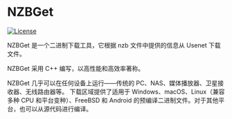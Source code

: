 # NZBGet #
[![License](https://edas-hz.oss-cn-hangzhou.aliyuncs.com/edas-apps/charts-store/nzbget/image/license-GPL-blue.svg)](http://www.gnu.org/licenses/)

NZBGet 是一个二进制下载工具，它根据 nzb 文件中提供的信息从 Usenet 下载文件。

NZBGet 采用 C++ 编写，以高性能和高效率著称。

NZBGet 几乎可以在任何设备上运行——传统的 PC、NAS、媒体播放器、卫星接收器、无线路由器等。
下载区域提供了适用于 Windows、macOS、Linux（兼容多种 CPU 和平台变种）、FreeBSD 和 Android 的预编译二进制文件。对于其他平台，也可以从源代码进行编译。